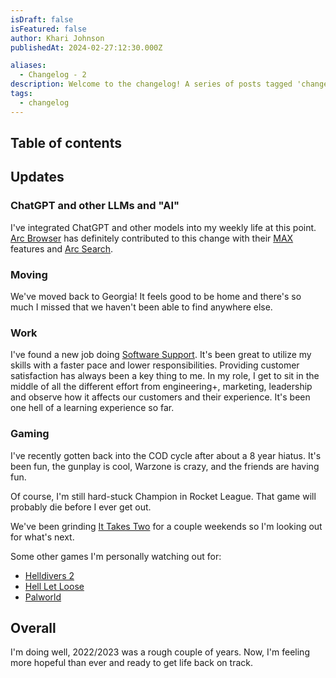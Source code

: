 ```yaml
---
isDraft: false
isFeatured: false
author: Khari Johnson
publishedAt: 2024-02-27:12:30.000Z

aliases:
  - Changelog - 2
description: Welcome to the changelog! A series of posts tagged 'changelog' that let me share the things I've been enjoying recently.
tags:
  - changelog
---
```


## Table of contents

## Updates

### ChatGPT and other LLMs and "AI"

I've integrated ChatGPT and other models into my weekly life at this point. [Arc Browser](arc-browser) has definitely contributed to this change with their [MAX](arc-max) features and [Arc Search](arc-search).

### Moving

We've moved back to Georgia! It feels good to be home and there's so much I missed that we haven't been able to find anywhere else.

### Work

I've found a new job doing [Software Support](/work/searchspring). It's been great to utilize my skills with a faster pace and lower responsibilities. Providing customer satisfaction has always been a key thing to me. In my role, I get to sit in the middle of all the different effort from engineering+, marketing, leadership and observe how it affects our customers and their experience. It's been one hell of a learning experience so far.

### Gaming

I've recently gotten back into the COD cycle after about a 8 year hiatus. It's been fun, the gunplay is cool, Warzone is crazy, and the friends are having fun.

Of course, I'm still hard-stuck Champion in Rocket League. That game will probably die before I ever get out.

We've been grinding [It Takes Two](it-takes-two) for a couple weekends so I'm looking out for what's next.

Some other games I'm personally watching out for:

- [Helldivers 2](helldivers-2)
- [Hell Let Loose](hell-let-loose)
- [Palworld](palworld)

## Overall

I'm doing well, 2022/2023 was a rough couple of years. Now, I'm feeling more hopeful than ever and ready to get life back on track.

<!-- References  -->

[arc-browser]: https://arc.net/ 'Arc Browser'
[arc-max]: https://arc.net/max 'Arc Browser: Max'
[arc-search]: https://arc.net/blog/arc-search 'Arc Search'
[helldivers-2]: https://store.steampowered.com/app/553850/HELLDIVERS_2/ 'Helldivers 2'
[hell-let-loose]: https://store.steampowered.com/app/686810/Hell_Let_Loose/ 'Hell Let Loose'
[palworld]: https://store.steampowered.com/app/1623730/Palworld/ 'Palworld'
[it-take-two]: https://store.steampowered.com/app/1426210/It_Takes_Two/ 'It Takes Two'
